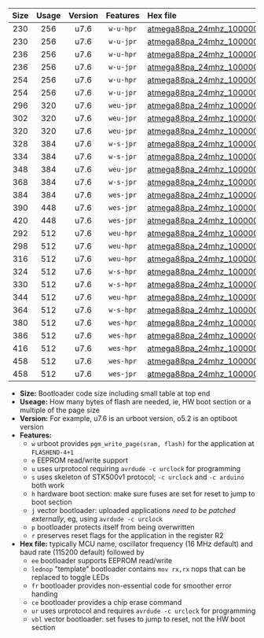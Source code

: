 |Size|Usage|Version|Features|Hex file|
|:-:|:-:|:-:|:-:|:--|
|230|256|u7.6|`w-u-hpr`|[atmega88pa_24mhz_1000000bps_ur.hex](https://raw.githubusercontent.com/stefanrueger/urboot/main//atmega88pa_24mhz_1000000bps_ur.hex)|
|230|256|u7.6|`w-u-jpr`|[atmega88pa_24mhz_1000000bps_ur_vbl.hex](https://raw.githubusercontent.com/stefanrueger/urboot/main//atmega88pa_24mhz_1000000bps_ur_vbl.hex)|
|236|256|u7.6|`w-u-hpr`|[atmega88pa_24mhz_1000000bps_lednop_ur.hex](https://raw.githubusercontent.com/stefanrueger/urboot/main//atmega88pa_24mhz_1000000bps_lednop_ur.hex)|
|236|256|u7.6|`w-u-jpr`|[atmega88pa_24mhz_1000000bps_lednop_ur_vbl.hex](https://raw.githubusercontent.com/stefanrueger/urboot/main//atmega88pa_24mhz_1000000bps_lednop_ur_vbl.hex)|
|254|256|u7.6|`w-u-hpr`|[atmega88pa_24mhz_1000000bps_lednop_fr_ur.hex](https://raw.githubusercontent.com/stefanrueger/urboot/main//atmega88pa_24mhz_1000000bps_lednop_fr_ur.hex)|
|254|256|u7.6|`w-u-jpr`|[atmega88pa_24mhz_1000000bps_lednop_fr_ur_vbl.hex](https://raw.githubusercontent.com/stefanrueger/urboot/main//atmega88pa_24mhz_1000000bps_lednop_fr_ur_vbl.hex)|
|296|320|u7.6|`weu-jpr`|[atmega88pa_24mhz_1000000bps_ee_ur_vbl.hex](https://raw.githubusercontent.com/stefanrueger/urboot/main//atmega88pa_24mhz_1000000bps_ee_ur_vbl.hex)|
|302|320|u7.6|`weu-jpr`|[atmega88pa_24mhz_1000000bps_ee_lednop_ur_vbl.hex](https://raw.githubusercontent.com/stefanrueger/urboot/main//atmega88pa_24mhz_1000000bps_ee_lednop_ur_vbl.hex)|
|320|320|u7.6|`weu-jpr`|[atmega88pa_24mhz_1000000bps_ee_lednop_fr_ur_vbl.hex](https://raw.githubusercontent.com/stefanrueger/urboot/main//atmega88pa_24mhz_1000000bps_ee_lednop_fr_ur_vbl.hex)|
|328|384|u7.6|`w-s-jpr`|[atmega88pa_24mhz_1000000bps_vbl.hex](https://raw.githubusercontent.com/stefanrueger/urboot/main//atmega88pa_24mhz_1000000bps_vbl.hex)|
|334|384|u7.6|`w-s-jpr`|[atmega88pa_24mhz_1000000bps_lednop_vbl.hex](https://raw.githubusercontent.com/stefanrueger/urboot/main//atmega88pa_24mhz_1000000bps_lednop_vbl.hex)|
|348|384|u7.6|`weu-jpr`|[atmega88pa_24mhz_1000000bps_ee_lednop_fr_ce_ur_vbl.hex](https://raw.githubusercontent.com/stefanrueger/urboot/main//atmega88pa_24mhz_1000000bps_ee_lednop_fr_ce_ur_vbl.hex)|
|368|384|u7.6|`w-s-jpr`|[atmega88pa_24mhz_1000000bps_lednop_fr_vbl.hex](https://raw.githubusercontent.com/stefanrueger/urboot/main//atmega88pa_24mhz_1000000bps_lednop_fr_vbl.hex)|
|384|384|u7.6|`wes-jpr`|[atmega88pa_24mhz_1000000bps_ee_vbl.hex](https://raw.githubusercontent.com/stefanrueger/urboot/main//atmega88pa_24mhz_1000000bps_ee_vbl.hex)|
|390|448|u7.6|`wes-jpr`|[atmega88pa_24mhz_1000000bps_ee_lednop_vbl.hex](https://raw.githubusercontent.com/stefanrueger/urboot/main//atmega88pa_24mhz_1000000bps_ee_lednop_vbl.hex)|
|420|448|u7.6|`wes-jpr`|[atmega88pa_24mhz_1000000bps_ee_lednop_fr_vbl.hex](https://raw.githubusercontent.com/stefanrueger/urboot/main//atmega88pa_24mhz_1000000bps_ee_lednop_fr_vbl.hex)|
|292|512|u7.6|`weu-hpr`|[atmega88pa_24mhz_1000000bps_ee_ur.hex](https://raw.githubusercontent.com/stefanrueger/urboot/main//atmega88pa_24mhz_1000000bps_ee_ur.hex)|
|298|512|u7.6|`weu-hpr`|[atmega88pa_24mhz_1000000bps_ee_lednop_ur.hex](https://raw.githubusercontent.com/stefanrueger/urboot/main//atmega88pa_24mhz_1000000bps_ee_lednop_ur.hex)|
|316|512|u7.6|`weu-hpr`|[atmega88pa_24mhz_1000000bps_ee_lednop_fr_ur.hex](https://raw.githubusercontent.com/stefanrueger/urboot/main//atmega88pa_24mhz_1000000bps_ee_lednop_fr_ur.hex)|
|324|512|u7.6|`w-s-hpr`|[atmega88pa_24mhz_1000000bps.hex](https://raw.githubusercontent.com/stefanrueger/urboot/main//atmega88pa_24mhz_1000000bps.hex)|
|330|512|u7.6|`w-s-hpr`|[atmega88pa_24mhz_1000000bps_lednop.hex](https://raw.githubusercontent.com/stefanrueger/urboot/main//atmega88pa_24mhz_1000000bps_lednop.hex)|
|344|512|u7.6|`weu-hpr`|[atmega88pa_24mhz_1000000bps_ee_lednop_fr_ce_ur.hex](https://raw.githubusercontent.com/stefanrueger/urboot/main//atmega88pa_24mhz_1000000bps_ee_lednop_fr_ce_ur.hex)|
|364|512|u7.6|`w-s-hpr`|[atmega88pa_24mhz_1000000bps_lednop_fr.hex](https://raw.githubusercontent.com/stefanrueger/urboot/main//atmega88pa_24mhz_1000000bps_lednop_fr.hex)|
|380|512|u7.6|`wes-hpr`|[atmega88pa_24mhz_1000000bps_ee.hex](https://raw.githubusercontent.com/stefanrueger/urboot/main//atmega88pa_24mhz_1000000bps_ee.hex)|
|386|512|u7.6|`wes-hpr`|[atmega88pa_24mhz_1000000bps_ee_lednop.hex](https://raw.githubusercontent.com/stefanrueger/urboot/main//atmega88pa_24mhz_1000000bps_ee_lednop.hex)|
|416|512|u7.6|`wes-hpr`|[atmega88pa_24mhz_1000000bps_ee_lednop_fr.hex](https://raw.githubusercontent.com/stefanrueger/urboot/main//atmega88pa_24mhz_1000000bps_ee_lednop_fr.hex)|
|458|512|u7.6|`wes-hpr`|[atmega88pa_24mhz_1000000bps_ee_lednop_fr_ce.hex](https://raw.githubusercontent.com/stefanrueger/urboot/main//atmega88pa_24mhz_1000000bps_ee_lednop_fr_ce.hex)|
|458|512|u7.6|`wes-jpr`|[atmega88pa_24mhz_1000000bps_ee_lednop_fr_ce_vbl.hex](https://raw.githubusercontent.com/stefanrueger/urboot/main//atmega88pa_24mhz_1000000bps_ee_lednop_fr_ce_vbl.hex)|

- **Size:** Bootloader code size including small table at top end
- **Useage:** How many bytes of flash are needed, ie, HW boot section or a multiple of the page size
- **Version:** For example, u7.6 is an urboot version, o5.2 is an optiboot version
- **Features:**
  + `w` urboot provides `pgm_write_page(sram, flash)` for the application at `FLASHEND-4+1`
  + `e` EEPROM read/write support
  + `u` uses urprotocol requiring `avrdude -c urclock` for programming
  + `s` uses skeleton of STK500v1 protocol; `-c urclock` and `-c arduino` both work
  + `h` hardware boot section: make sure fuses are set for reset to jump to boot section
  + `j` vector bootloader: uploaded applications *need to be patched externally*, eg, using `avrdude -c urclock`
  + `p` bootloader protects itself from being overwritten
  + `r` preserves reset flags for the application in the register R2
- **Hex file:** typically MCU name, oscillator frequency (16 MHz default) and baud rate (115200 default) followed by
  + `ee` bootloader supports EEPROM read/write
  + `lednop` "template" bootloader contains `mov rx,rx` nops that can be replaced to toggle LEDs
  + `fr` bootloader provides non-essential code for smoother error handing
  + `ce` bootloader provides a chip erase command
  + `ur` uses urprotocol and requires `avrdude -c urclock` for programming
  + `vbl` vector bootloader: set fuses to jump to reset, not the HW boot section
